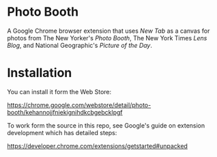 # Photo Booth
A Google Chrome browser extension that uses *New Tab* as a canvas for photos from The New Yorker's *Photo Booth*, The New York Times *Lens Blog*, and National Geographic's *Picture of the Day*.

# Installation
You can install it form the Web Store: 

https://chrome.google.com/webstore/detail/photo-booth/kehannojjfniekignihdkcbgebcklpgf

To work form the source in this repo, see Google's guide on extension development which has detailed steps:

https://developer.chrome.com/extensions/getstarted#unpacked
